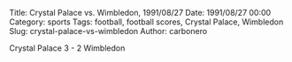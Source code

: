 Title: Crystal Palace vs. Wimbledon, 1991/08/27
Date: 1991/08/27 00:00
Category: sports
Tags: football, football scores, Crystal Palace, Wimbledon
Slug: crystal-palace-vs-wimbledon
Author: carbonero


Crystal Palace 3 - 2 Wimbledon

